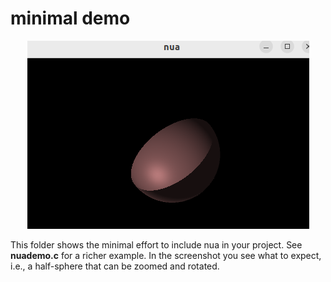 # minimal demo

<p align="middle">
  <img src="minimal_demo.png" />
</p>

This folder shows the minimal effort to include nua in your
project. See **nuademo.c** for a richer example. In the screenshot you
see what to expect, i.e., a half-sphere that can be zoomed and
rotated.
